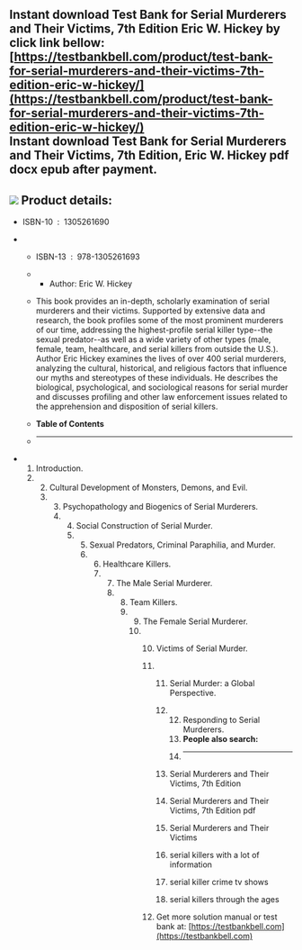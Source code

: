 Instant download **Test Bank for Serial Murderers and Their Victims, 7th Edition Eric W. Hickey** by click link bellow:  
[https://testbankbell.com/product/test-bank-for-serial-murderers-and-their-victims-7th-edition-eric-w-hickey/](https://testbankbell.com/product/test-bank-for-serial-murderers-and-their-victims-7th-edition-eric-w-hickey/)  
**Instant download Test Bank for Serial Murderers and Their Victims, 7th Edition, Eric W. Hickey pdf docx epub after payment.**
-------------------------------------------------------------------------------------------------------------------------------


![](https://testbankbell.com/wp-content/uploads/2023/05/9781305261693_TestBank.jpg)
**Product details:**
--------------------


* ISBN-10 ‏ : ‎ 1305261690
* * ISBN-13 ‏ : ‎ 978-1305261693
  * * Author: Eric W. Hickey
   
  * This book provides an in-depth, scholarly examination of serial murderers and their victims. Supported by extensive data and research, the book profiles some of the most prominent murderers of our time, addressing the highest-profile serial killer type--the sexual predator--as well as a wide variety of other types (male, female, team, healthcare, and serial killers from outside the U.S.). Author Eric Hickey examines the lives of over 400 serial murderers, analyzing the cultural, historical, and religious factors that influence our myths and stereotypes of these individuals. He describes the biological, psychological, and sociological reasons for serial murder and discusses profiling and other law enforcement issues related to the apprehension and disposition of serial killers.
  * **Table of Contents**
  * ---------------------
 
* 1. Introduction.
  2. 2. Cultural Development of Monsters, Demons, and Evil.
     3. 3. Psychopathology and Biogenics of Serial Murderers.
        4. 4. Social Construction of Serial Murder.
           5. 5. Sexual Predators, Criminal Paraphilia, and Murder.
              6. 6. Healthcare Killers.
                 7. 7. The Male Serial Murderer.
                    8. 8. Team Killers.
                       9. 9. The Female Serial Murderer.
                          10. 10. Victims of Serial Murder.
                              11. 11. Serial Murder: a Global Perspective.
                                  12. 12. Responding to Serial Murderers.
                                      13. **People also search:**
                                      14. -----------------------
                                     
                                  13. Serial Murderers and Their Victims, 7th Edition
                                 
                                  14. Serial Murderers and Their Victims, 7th Edition pdf
                                 
                                  15. Serial Murderers and Their Victims
                                 
                                  16. serial killers with a lot of information
                                 
                                  17. serial killer crime tv shows
                                  18. serial killers through the ages
                                 
                              12.  Get more solution manual or test bank at: [https://testbankbell.com](https://testbankbell.com)
